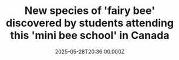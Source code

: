 ---
title: "New species of 'fairy bee' discovered by students attending this 'mini bee school' in Canada"
date: 2025-05-28T20:36:00.000Z
category: Human Kindness
externalLink: "https://www.goodgoodgood.co/articles/fairy-bees-new-species-beekeepers"
image: ""
excerpt: "The Native Bees Society turned locals into citizen scientists to help them create an exciting new bee atlas — the first of its kind in British Columbia.…"
---
